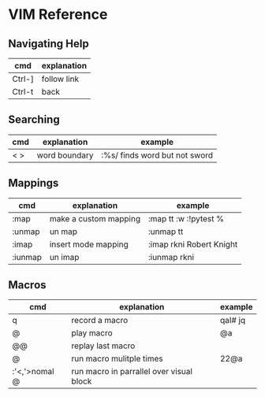 # VIM Reference

## Navigating Help

| cmd | explanation |
|---|---|
| Ctrl-] | follow link |
| Ctrl-t | back |

## Searching

| cmd | explanation | example |
|---|---|---|
| < > | word boundary | :%s/<word> finds word but not sword |

## Mappings

| cmd | explanation | example |
|---|---|---|
| :map | make a custom mapping | :map tt :w <bar> :!pytest %<cr> |
| :unmap | un map | :unmap tt |
| :imap | insert mode mapping | :imap rkni Robert Knight |
| :iunmap | un imap | :iunmap rkni |

## Macros

| cmd | explanation | example |
|---|---|---|
| q<reg> | record a macro | qaI# <esc>jq |
| @<reg> | play macro | @a |
| @@ | replay last macro |
| <repeat>@<reg> | run macro mulitple times | 22@a |
|:'<,'>nomal @<reg> | run macro in parrallel over visual block |
